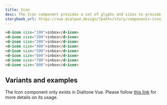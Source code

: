 ```yaml
---
title: Icon
desc: The Icon component provides a set of glyphs and sizes to provide context your application.
storybook_url: https://vue.dialpad.design/?path=/story/components-icon--default
---
```

<code-well-header>
  <div class="d-w100p d-flow8">
    <inbox-icon class="d-icon--size-100" />
    <inbox-icon class="d-icon--size-200" />
    <inbox-icon class="d-icon--size-300" />
    <inbox-icon class="d-icon--size-400" />
    <inbox-icon class="d-icon--size-500" />
    <inbox-icon class="d-icon--size-600" />
    <inbox-icon class="d-icon--size-700" />
    <inbox-icon class="d-icon--size-800" />
  </div>
</code-well-header>

```html
<d-icon size="100">inbox</d-icon>
<d-icon size="200">inbox</d-icon>
<d-icon size="300">inbox</d-icon>
<d-icon size="400">inbox</d-icon>
<d-icon size="500">inbox</d-icon>
<d-icon size="600">inbox</d-icon>
<d-icon size="700">inbox</d-icon>
<d-icon size="800">inbox</d-icon>
```

## Variants and examples

The Icon component only exists in Dialtone Vue. Please
follow [this link](https://vue.dialpad.design/?path=/docs/components-icon--default) for more details on its usage.

<script setup>
    import InboxIcon from '@v7Icons/general/V7Inbox.vue';
</script>
